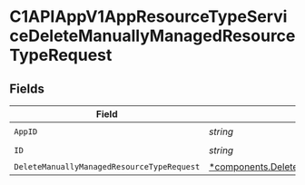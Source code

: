 # C1APIAppV1AppResourceTypeServiceDeleteManuallyManagedResourceTypeRequest


## Fields

| Field                                                                                                                       | Type                                                                                                                        | Required                                                                                                                    | Description                                                                                                                 |
| --------------------------------------------------------------------------------------------------------------------------- | --------------------------------------------------------------------------------------------------------------------------- | --------------------------------------------------------------------------------------------------------------------------- | --------------------------------------------------------------------------------------------------------------------------- |
| `AppID`                                                                                                                     | *string*                                                                                                                    | :heavy_check_mark:                                                                                                          | N/A                                                                                                                         |
| `ID`                                                                                                                        | *string*                                                                                                                    | :heavy_check_mark:                                                                                                          | N/A                                                                                                                         |
| `DeleteManuallyManagedResourceTypeRequest`                                                                                  | [*components.DeleteManuallyManagedResourceTypeRequest](../../models/components/deletemanuallymanagedresourcetyperequest.md) | :heavy_minus_sign:                                                                                                          | N/A                                                                                                                         |